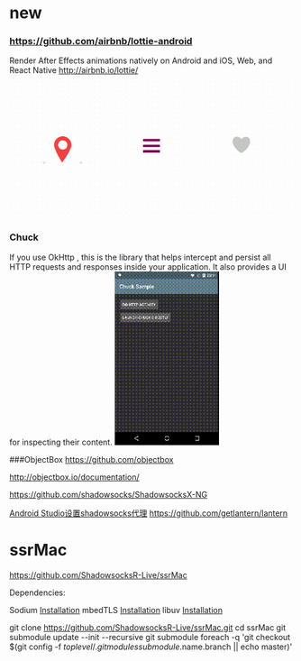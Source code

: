 # new

### https://github.com/airbnb/lottie-android
Render After Effects animations natively on Android and iOS, Web, and React Native http://airbnb.io/lottie/
![](media/15089912336765.gif)


### Chuck

If you use OkHttp , this is the library that helps intercept and persist all HTTP requests and responses inside your application. It also provides a UI for inspecting their content. 
![](media/15089909764420.gif)

###ObjectBox
https://github.com/objectbox

http://objectbox.io/documentation/

https://github.com/shadowsocks/ShadowsocksX-NG

[Android Studio设置shadowsocks代理](https://blog.csdn.net/u013495603/article/details/50970067)
https://github.com/getlantern/lantern

# ssrMac

https://github.com/ShadowsocksR-Live/ssrMac

Dependencies:

Sodium [Installation](https://download.libsodium.org/doc/installation/index.html)
mbedTLS [Installation](https://github.com/ARMmbed/mbedtls#cmake)
libuv [Installation](https://github.com/libuv/libuv#build-instructions)

git clone https://github.com/ShadowsocksR-Live/ssrMac.git
cd ssrMac
git submodule update --init --recursive
git submodule foreach -q 'git checkout $(git config -f $toplevel/.gitmodules submodule.$name.branch || echo master)'
